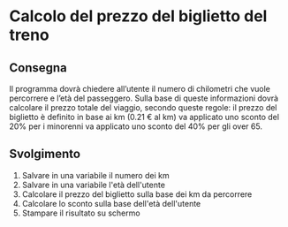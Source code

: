 Calcolo del prezzo del biglietto del treno
===

## Consegna
Il programma dovrà chiedere all’utente il numero di chilometri che vuole percorrere e l’età del passeggero.
Sulla base di queste informazioni dovrà calcolare il prezzo totale del viaggio, secondo queste regole:
il prezzo del biglietto è definito in base ai km (0.21 € al km)
va applicato uno sconto del 20% per i minorenni
va applicato uno sconto del 40% per gli over 65.

## Svolgimento
1) Salvare in una variabile il numero dei km
2) Salvare in una variabile l'età dell'utente
3) Calcolare il prezzo del biglietto sulla base dei km da percorrere
4) Calcolare lo sconto sulla base dell'età dell'utente
5) Stampare il risultato su schermo
